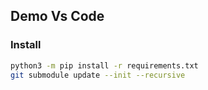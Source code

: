 
## Demo Vs Code

### Install

```bash
python3 -m pip install -r requirements.txt
git submodule update --init --recursive
```

